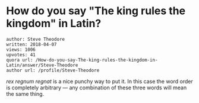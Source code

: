 # How do you say "The king rules the kingdom" in Latin?

	author: Steve Theodore
	written: 2018-04-07
	views: 1006
	upvotes: 41
	quora url: /How-do-you-say-The-king-rules-the-kingdom-in-Latin/answer/Steve-Theodore
	author url: /profile/Steve-Theodore


_rex regnum regnat_  is a nice punchy way to put it. In this case the word order is completely arbitrary — any combination of these three words will mean the same thing.

